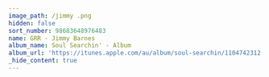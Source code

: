 ```yaml
---
image_path: /jimmy .png
hidden: false
sort_number: 98683648976483
name: GRR - Jimmy Barnes
album_name: Soul Searchin' - Album
album_url: 'https://itunes.apple.com/au/album/soul-searchin/1104742312'
_hide_content: true
---
```



